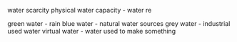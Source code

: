 water scarcity
physical water capacity - water re


green water - rain
blue water - natural water sources
grey water - industrial used water
virtual water - water used to make something

